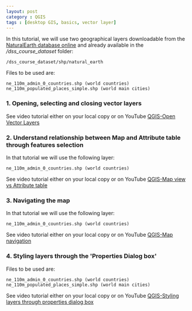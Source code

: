 ```yaml
---
layout: post
category : QGIS
tags : [desktop GIS, basics, vector layer]
---
```


In this tutorial, we will use two geographical layers downloadable from the [NaturalEarth database online](http://www.naturalearthdata.com/) and already available in the */dss_course_dataset* folder:

    /dss_course_dataset/shp/natural_earth

Files to be used are:

    ne_110m_admin_0_countries.shp (world countries)
    ne_110m_populated_places_simple.shp (world main cities)

### 1. Opening, selecting and closing vector layers

See video tutorial either on your local copy or on YouTube [QGIS-Open Vector Layers](http://www.youtube.com/watch?v=UpQ_ALWKpJM&feature=player_embedded)

### 2. Understand relationship between Map and Attribute table through features selection
In that tutorial we will use the following layer:
 
    ne_110m_admin_0_countries.shp (world countries)

See video tutorial either on your local copy or on YouTube [QGIS-Map view vs Attribute table](http://www.youtube.com/watch?v=vS_TkdDK0d4&feature=player_detailpage)

### 3. Navigating the map
In that tutorial we will use the following layer:
 
    ne_110m_admin_0_countries.shp (world countries)

See video tutorial either on your local copy or on YouTube [QGIS-Map navigation](http://www.youtube.com/watch?v=vS_TkdDK0d4&feature=player_detailpage)

### 4. Styling layers through the 'Properties Dialog box'
Files to be used are:

    ne_110m_admin_0_countries.shp (world countries)
    ne_110m_populated_places_simple.shp (world main cities)

See video tutorial either on your local copy or on YouTube [QGIS-Styling layers through properties dialog box](http://www.youtube.com/watch?v=fomt4K_7wqU&feature=player_detailpage)
